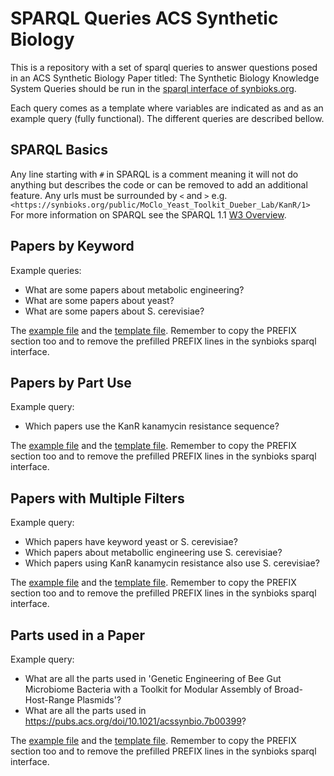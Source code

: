 # SPARQL Queries ACS Synthetic Biology
  This is a repository with a set of sparql queries to answer questions posed in an ACS Synthetic Biology Paper titled: The Synthetic Biology Knowledge System
  Queries should be run in the [sparql interface of synbioks.org](https://synbioks.org/sparql).

  Each query comes as a template where variables are indicated as <variable> and as an example query (fully functional). The different queries are described bellow.
  
## SPARQL Basics
  Any line starting with ```#``` in SPARQL is a comment meaning it will not do anything but describes the code or can be removed to add an additional feature.
  Any urls must be surrounded by ```<``` and ```>``` e.g. ```<https://synbioks.org/public/MoClo_Yeast_Toolkit_Dueber_Lab/KanR/1>```
  For more information on SPARQL see the SPARQL 1.1 [W3 Overview](https://www.w3.org/TR/2013/REC-sparql11-overview-20130321/). 

## Papers by Keyword
  Example queries:
   - What are some papers about metabolic engineering?
   - What are some papers about yeast?
   - What are some papers about S. cerevisiae?
  
  The [example file](https://github.com/synbioks/SPARQL-queries-ACS-Synbio/blob/main/papers_by_keyword_example.sparql) and the [template file](https://github.com/synbioks/SPARQL-queries-ACS-Synbio/blob/main/papers_by_keyword_template.sparql). Remember to copy the PREFIX section too and to remove the prefilled PREFIX lines in the synbioks sparql interface.
  
## Papers by Part Use
  Example query:
   - Which papers use the KanR kanamycin resistance sequence?
  
  The [example file](https://github.com/synbioks/SPARQL-queries-ACS-Synbio/blob/main/papers_by_part_use_example.sparql) and the [template file](https://github.com/synbioks/SPARQL-queries-ACS-Synbio/tree/main). Remember to copy the PREFIX section too and to remove the prefilled PREFIX lines in the synbioks sparql interface.
  
## Papers with Multiple Filters
   Example query:
   - Which papers have keyword yeast or S. cerevisiae?
   - Which papers about metabollic engineering use S. cerevisiae?
   - Which papers using KanR kanamycin resistance also use S. cerevisiae?
  
  The [example file](https://github.com/synbioks/SPARQL-queries-ACS-Synbio/blob/main/papers_with_multiple_filters_example.sparql) and the [template file](https://github.com/synbioks/SPARQL-queries-ACS-Synbio/blob/main/papers_with_multiple_filters_template.sparql). Remember to copy the PREFIX section too and to remove the prefilled PREFIX lines in the synbioks sparql interface.
  
## Parts used in a Paper
   Example query:
   - What are all the parts used in 'Genetic Engineering of Bee Gut Microbiome Bacteria with a Toolkit for Modular Assembly of Broad-Host-Range Plasmids'?
   - What are all the parts used in https://pubs.acs.org/doi/10.1021/acssynbio.7b00399?
  
  The [example file](https://github.com/synbioks/SPARQL-queries-ACS-Synbio/blob/main/parts_used_in_a_paper_example.sparql) and the [template file](https://github.com/synbioks/SPARQL-queries-ACS-Synbio/blob/main/parts_used_in_a_paper_template.sparql). Remember to copy the PREFIX section too and to remove the prefilled PREFIX lines in the synbioks sparql interface.
